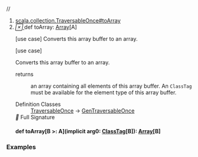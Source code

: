 //
<ol>
<li><a href="https://www.scala-lang.org/api/2.12.3/scala/collection/mutable/ArrayBuffer.html#toArray:Array[A]">scala.collection.TraversableOnce#toArray</a></li>
<li name="scala.collection.TraversableOnce#toArray" visbl="pub" class="indented0 " data-isabs="false" fullcomment="yes" group="Ungrouped"> <a id="toArray:Array[A]"></a> <span class="permalink"> <a href="../../../scala/collection/mutable/ArrayBuffer.html#toArray:Array[A]" title="Permalink"> <i class="material-icons"></i> </a> </span> <span class="modifier_kind"> <span class="modifier"></span> <span class="kind">def</span> </span> <span class="symbol"> <span class="name">toArray</span><span class="result">: <a href="../../Array.html" class="extype" name="scala.Array">Array</a>[<span class="extype" name="scala.collection.GenTraversableOnce.A">A</span>]</span> </span> <p class="shortcomment cmt">[use case] Converts this array buffer to an array.</p>
 <div class="fullcomment">
  [use case] 
  <div class="comment cmt">
   <p> Converts this array buffer to an array.</p>
  </div>
  <dl class="paramcmts block">
   <dt>
    returns
   </dt>
   <dd class="cmt">
    <p>an array containing all elements of this array buffer. An <code>ClassTag</code> must be available for the element type of this array buffer.</p>
   </dd>
  </dl>
  <dl class="attributes block"> 
   <dt>
    Definition Classes
   </dt>
   <dd>
    <a href="../TraversableOnce.html" class="extype" name="scala.collection.TraversableOnce">TraversableOnce</a> → 
    <a href="../GenTraversableOnce.html" class="extype" name="scala.collection.GenTraversableOnce">GenTraversableOnce</a>
   </dd>
   <div class="full-signature-block toggleContainer"> 
    <span class="toggle"> <i class="material-icons"></i> Full Signature </span> 
    <div class="hiddenContent full-signature-usecase">
     <h4 id="signature" class="signature"> <span class="modifier_kind"> <span class="modifier"></span> <span class="kind">def</span> </span> <span class="symbol"> <span class="name">toArray</span><span class="tparams">[<span name="B">B &gt;: <span class="extype" name="scala.collection.mutable.ArrayBuffer.A">A</span></span>]</span><span class="params">(<span class="implicit">implicit </span><span name="arg0">arg0: <a href="../../reflect/ClassTag.html" class="extype" name="scala.reflect.ClassTag">ClassTag</a>[<span class="extype" name="scala.collection.TraversableOnce.toArray.B">B</span>]</span>)</span><span class="result">: <a href="../../Array.html" class="extype" name="scala.Array">Array</a>[<span class="extype" name="scala.collection.TraversableOnce.toArray.B">B</span>]</span> </span> </h4>
    </div> 
   </div>
  </dl>
 </div> </li>
        </ol>


### Examples



